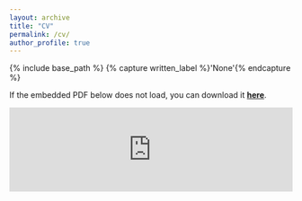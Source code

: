 ```yaml
---
layout: archive
title: "CV"
permalink: /cv/
author_profile: true
---
```


{% include base_path %}
{% capture written_label %}'None'{% endcapture %}

If the embedded PDF below does not load, you can download it __[here]("https://xmgbautista.github.io/cv/cv_xmgbautista.pdf")__.
<br>

<embed src="https://xmgbautista.github.io/cv/cv_xmgbautista.pdf" type="application/pdf" width="100%" />